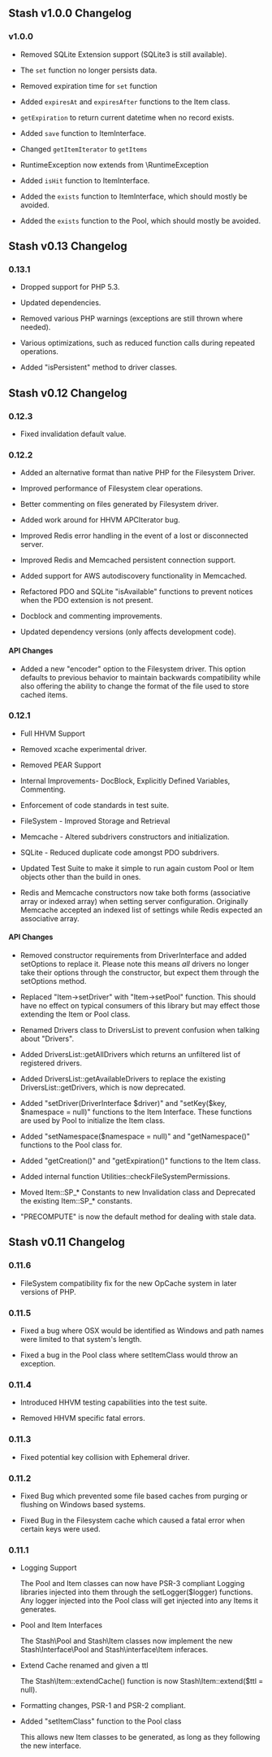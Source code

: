 ## Stash v1.0.0 Changelog

### v1.0.0

* Removed SQLite Extension support (SQLite3 is still available).

* The `set` function no longer persists data.

* Removed expiration time for `set` function

* Added `expiresAt` and `expiresAfter` functions to the Item class.

* `getExpiration` to return current datetime when no record exists.

* Added `save` function to ItemInterface.

* Changed `getItemIterator` to `getItems`

* RuntimeException now extends from \RuntimeException

* Added `isHit` function to ItemInterface.

* Added the `exists` function to ItemInterface, which should mostly be avoided.

* Added the `exists` function to the Pool, which should mostly be avoided.


## Stash v0.13 Changelog

### 0.13.1

* Dropped support for PHP 5.3.

* Updated dependencies.

* Removed various PHP warnings (exceptions are still thrown where needed).

* Various optimizations, such as reduced function calls during repeated operations.

* Added "isPersistent" method to driver classes.


## Stash v0.12 Changelog

### 0.12.3

*   Fixed invalidation default value.


### 0.12.2

*   Added an alternative format than native PHP for the Filesystem Driver.

*   Improved performance of Filesystem clear operations.

*   Better commenting on files generated by Filesystem driver.

*   Added work around for HHVM APCIterator bug.

*   Improved Redis error handling in the event of a lost or disconnected server.

*   Improved Redis and Memcached persistent connection support.

*   Added support for AWS autodiscovery functionality in Memcached.

*   Refactored PDO and SQLite "isAvailable" functions to prevent notices when the PDO extension is not present.

*   Docblock and commenting improvements.

*   Updated dependency versions (only affects development code).


#### API Changes

*   Added a new "encoder" option to the Filesystem driver. This option defaults to previous behavior to maintain backwards compatibility while also offering the ability to change the format of the file used to store cached items.



### 0.12.1

*   Full HHVM Support

*   Removed xcache experimental driver.

*   Removed PEAR Support

*   Internal Improvements- DocBlock, Explicitly Defined Variables, Commenting.

*   Enforcement of code standards in test suite.

*   FileSystem - Improved Storage and Retrieval

*   Memcache - Altered subdrivers constructors and initialization.

*   SQLite - Reduced duplicate code amongst PDO subdrivers.

*   Updated Test Suite to make it simple to run again custom Pool or Item objects other than the build in ones.

*   Redis and Memcache constructors now take both forms (associative array or indexed array) when setting server configuration. Originally Memcache accepted an indexed list of settings while Redis expected an associative array.


#### API Changes

*   Removed constructor requirements from DriverInterface and added setOptions to replace it. Please note this means *all* drivers no longer take their options through the constructor, but expect them through the setOptions method.

*   Replaced "Item->setDriver" with "Item->setPool" function. This should have no effect on typical consumers of this library but may effect those extending the Item or Pool class.

*   Renamed Drivers class to DriversList to prevent confusion when talking about "Drivers".

*   Added DriversList::getAllDrivers which returns an unfiltered list of registered drivers.

*   Added DriversList::getAvailableDrivers to replace the existing DriversList::getDrivers, which is now deprecated.

*   Added "setDriver(DriverInterface $driver)" and "setKey($key, $namespace = null)" functions to the Item Interface. These functions are used by Pool to initialize the Item class.

*   Added "setNamespace($namespace = null)" and "getNamespace()" functions to the Pool class for.

*   Added "getCreation()" and "getExpiration()" functions to the Item class.

*   Added internal function Utilities::checkFileSystemPermissions.

*   Moved Item::SP_* Constants to new Invalidation class and Deprecated the existing Item::SP_* constants.

*   "PRECOMPUTE" is now the default method for dealing with stale data.



## Stash v0.11 Changelog

### 0.11.6

*   FileSystem compatibility fix for the new OpCache system in later versions of PHP.


### 0.11.5

*   Fixed a bug where OSX would be identified as Windows and path names were limited to that system's length.

*   Fixed a bug in the Pool class where setItemClass would throw an exception.


### 0.11.4

*   Introduced HHVM testing capabilities into the test suite.

*   Removed HHVM specific fatal errors.



### 0.11.3

*   Fixed potential key collision with Ephemeral driver.


### 0.11.2

*   Fixed Bug which prevented some file based caches from purging or flushing on Windows based systems.

*   Fixed Bug in the Filesystem cache which caused a fatal error when certain keys were used.


### 0.11.1


*   Logging Support

    The Pool and Item classes can now have PSR-3 compliant Logging libraries injected into them through the setLogger($logger) functions. Any logger injected into the Pool class will get injected into any Items it generates.


*   Pool and Item Interfaces

    The Stash\Pool and Stash\Item classes now implement the new Stash\Interface\Pool and Stash\interface\Item inferaces.


*   Extend Cache renamed and given a ttl

    The Stash\Item::extendCache() function is now Stash\Item::extend($ttl = null).


*   Formatting changes, PSR-1 and PSR-2 compliant.


*   Added "setItemClass" function to the Pool class

    This allows new Item classes to be generated, as long as they following the new interface.
